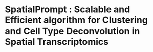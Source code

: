 # SpatialPrompt : Scalable and Efficient algorithm for Clustering and Cell Type Deconvolution in Spatial Transcriptomics
